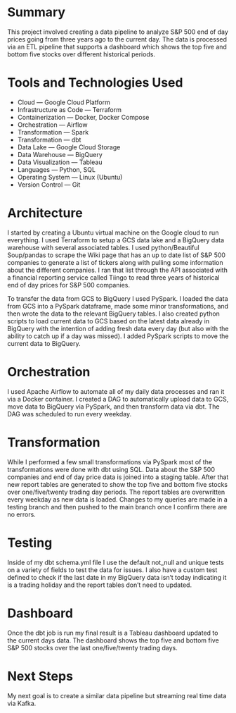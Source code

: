 # Summary

This project involved creating a data pipeline to analyze S&P 500 end of day prices going from three years ago to the current day. The data is processed via an ETL pipeline that supports a dashboard which shows the top five and bottom five stocks over different historical periods.

# Tools and Technologies Used

* Cloud — Google Cloud Platform
* Infrastructure as Code — Terraform
* Containerization — Docker, Docker Compose
* Orchestration — Airflow
* Transformation — Spark
* Transformation — dbt
* Data Lake — Google Cloud Storage
* Data Warehouse — BigQuery
* Data Visualization — Tableau
* Languages — Python, SQL
* Operating System — Linux (Ubuntu)
* Version Control — Git

# Architecture

I started by creating a Ubuntu virtual machine on the Google cloud to run everything. I used Terraform to setup a GCS data lake and a BigQuery data warehouse with several associated tables. I used python/Beautiful Soup/pandas to scrape the Wiki page that has an up to date list of S&P 500 companies to generate a list of tickers along with pulling some information about the different companies. I ran that list through the API associated with a financial reporting service called Tiingo to read three years of historical end of day prices for S&P 500 companies.

To transfer the data from GCS to BigQuery I used PySpark. I loaded the data from GCS into a PySpark dataframe, made some minor transformations, and then wrote the data to the relevant BigQuery tables. I also created python scripts to load current data to GCS based on the latest data already in BigQuery with the intention of adding fresh data every day (but also with the ability to catch up if a day was missed). I added PySpark scripts to move the current data to BigQuery.

# Orchestration

I used Apache Airflow to automate all of my daily data processes and ran it via a Docker container. I created a DAG to automatically upload data to GCS, move data to BigQuery via PySpark, and then transform data via dbt. The DAG was scheduled to run every weekday.


# Transformation

While I performed a few small transformations via PySpark most of the transformations were done with dbt using SQL. Data about the S&P 500 companies and end of day price data is joined into a staging table. After that new report tables are generated to show the top five and bottom five stocks over one/five/twenty trading day periods. The report tables are overwritten every weekday as new data is loaded. Changes to my queries are made in a testing branch and then pushed to the main branch once I confirm there are no errors.

# Testing

Inside of my dbt schema.yml file I use the default not_null and unique tests on a variety of fields to test the data for issues. I also have a custom test defined to check if the last date in my BigQuery data isn’t today indicating it is a trading holiday and the report tables don’t need to updated.


# Dashboard

Once the dbt job is run my final result is a Tableau dashboard updated to the current days data. The dashboard shows the top five and bottom five S&P 500 stocks over the last one/five/twenty trading days.

# Next Steps

My next goal is to create a similar data pipeline but streaming real time data via Kafka.

